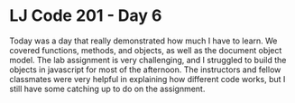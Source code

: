 <h1>LJ Code 201 - Day 6</h1>

Today was a day that really demonstrated how much I have to learn.  We covered functions, methods, and objects, as well as the document object model.  The lab assignment is very challenging, and I struggled to build the objects in javascript for most of the afternoon.  The instructors and fellow classmates were very helpful in explaining how different code works, but I still have some catching up to do on the assignment.
